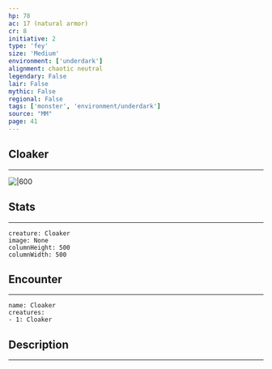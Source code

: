 ```yaml
---
hp: 78
ac: 17 (natural armor)
cr: 8
initiative: 2
type: 'fey'    
size: 'Medium'
environment: ['underdark']
alignment: chaotic neutral
legendary: False
lair: False
mythic: False
regional: False
tags: ['monster', 'environment/underdark']
source: "MM"
page: 41
---
```


## Cloaker
---

![|600](D:/Program%20Files/5e.tools/img/bestiary/MM/Cloaker.jpg)

## Stats
---

```statblock
creature: Cloaker
image: None
columnHeight: 500
columnWidth: 500
```

## Encounter
---

```encounter-table
name: Cloaker
creatures:
- 1: Cloaker
```

## Description
---




